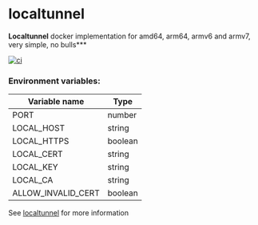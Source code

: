 # localtunnel

**Localtunnel** docker implementation for amd64, arm64, armv6 and armv7, very simple, no bulls***

[![ci](https://github.com/lex2193/localtunnel/actions/workflows/docker.yml/badge.svg)](https://github.com/lex2193/localtunnel/actions/workflows/docker.yml)

### Environment variables:

| Variable name | Type |
| --- | --- |
| PORT | number |
| LOCAL_HOST | string |
| LOCAL_HTTPS | boolean |
| LOCAL_CERT | string |
| LOCAL_KEY | string |
| LOCAL_CA | string |
| ALLOW_INVALID_CERT | boolean |

See [localtunnel](https://github.com/localtunnel/localtunnel) for more information
